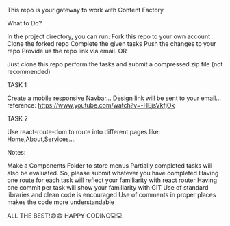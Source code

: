 

This repo is your gateway to work with Content Factory


What to Do?

In the project directory, you can run:
Fork this repo to your own account
Clone the forked repo
Complete the given tasks
Push the changes to your repo
Provide us the repo link via email.
OR


Just clone this repo perform the tasks and submit a compressed zip file (not recommended)




TASK 1


Create a mobile responsive Navbar...
Design link will be sent to your email...
reference:
https://www.youtube.com/watch?v=-HEjsVkfjOk


TASK 2


Use react-route-dom to route into different pages like:
Home,About,Services....


Notes:


Make a Components Folder to store menus
Partially completed tasks will also be evaluated. So, please submit whatever you have completed
Having one route for each task will reflect your familiarity with react router
Having one commit per task will show your familiarity with GIT
Use of standard libraries and clean code is encouraged
Use of comments in proper places makes the code more understandable




ALL THE BEST!😄😄 HAPPY CODING💻💻
